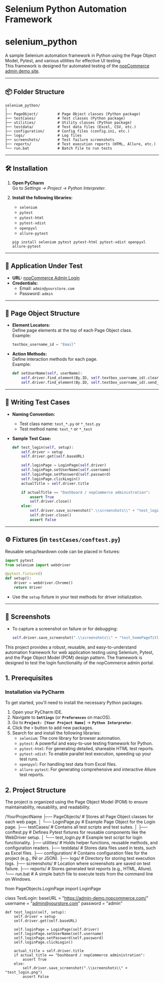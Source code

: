 # Selenium Python Automation Framework
# selenium_python

A sample Selenium automation framework in Python using the Page Object Model, Pytest, and various utilities for effective UI testing.  
This framework is designed for automated testing of the [nopCommerce admin demo site](https://admin-demo.nopcommerce.com/login?ReturnUrl=%2Fadmin%2F).

---

## 📦 Folder Structure

```
selenium_python/
│
├── PageObject/         # Page Object classes (Python package)
├── testCases/          # Test classes (Python package)
├── utilities/          # Utility classes (Python package)
├── testdata/           # Test data files (Excel, CSV, etc.)
├── configuration/      # Config files (config.ini, etc.)
├── logs/               # Log files
├── screenshots/        # Test failure screenshots
├── reports/            # Test execution reports (HTML, Allure, etc.)
└── run.bat             # Batch file to run tests
```

---

## 🛠️ Installation

1. **Open PyCharm**  
   Go to *Settings → Project → Python Interpreter*.

2. **Install the following libraries:**
   - `selenium`
   - `pytest`
   - `pytest-html`
   - `pytest-xdist`
   - `openpyxl`
   - `allure-pytest`

   ```
   pip install selenium pytest pytest-html pytest-xdist openpyxl allure-pytest
   ```

---

## 🔑 Application Under Test

- **URL:** [nopCommerce Admin Login](https://admin-demo.nopcommerce.com/login?ReturnUrl=%2Fadmin%2F)
- **Credentials:**
  - Email: `admin@yourstore.com`
  - Password: `admin`

---

## 🧩 Page Object Structure

- **Element Locators:**  
  Define page elements at the top of each Page Object class.  
  Example:
  ```python
  textbox_username_id = "Email"
  ```

- **Action Methods:**  
  Define interaction methods for each page.  
  Example:
  ```python
  def setUserName(self, userName):
      self.driver.find_element(By.ID, self.textbox_username_id).clear()
      self.driver.find_element(By.ID, self.textbox_username_id).send_keys(userName)
  ```

---

## 📝 Writing Test Cases

- **Naming Convention:**
  - Test class name: `test_*.py` or `*_test.py`
  - Test method name: `test_*` or `*_test`

- **Sample Test Case:**

  ```python
  def test_login(self, setup):
      self.driver = setup
      self.driver.get(self.baseURL)

      self.loginPage = LoginPage(self.driver)
      self.loginPage.setUserName(self.username)
      self.loginPage.setPassword(self.password)
      self.loginPage.clickLogin()
      actualTitle = self.driver.title

      if actualTitle == "Dashboard / nopCommerce administration":
          assert True
          self.driver.close()
      else:
          self.driver.save_screenshot(".\\screenshots\\" + "test_login.png")
          self.driver.close()
          assert False
  ```

---

## ⚙️ Fixtures (in `testCases/conftest.py`)

Reusable setup/teardown code can be placed in fixtures:

```python
import pytest
from selenium import webdriver

@pytest.fixture()
def setup():
    driver = webdriver.Chrome()
    return driver
```

- Use the `setup` fixture in your test methods for driver initialization.

---

## 📸 Screenshots

- To capture a screenshot on failure or for debugging:

  ```python
  self.driver.save_screenshot(".\\screenshots\\" + "test_homePageTitle.png")
  ```





This project provides a robust, reusable, and easy-to-understand automation framework for web application testing using Selenium, Pytest, and the Page Object Model (POM) design pattern. The framework is designed to test the login functionality of the nopCommerce admin portal.

## 1. Prerequisites

### Installation via PyCharm

To get started, you'll need to install the necessary Python packages.

1.  Open your PyCharm IDE.
2.  Navigate to **`Settings`** (or **`Preferences`** on macOS).
3.  Go to **`Project: [Your Project Name]`** → **`Python Interpreter`**.
4.  Click the `+` button to add new packages.
5.  Search for and install the following libraries:
    -   `selenium`: The core library for browser automation.
    -   `pytest`: A powerful and easy-to-use testing framework for Python.
    -   `pytest-html`: For generating detailed, shareable HTML test reports.
    -   `pytest-xdist`: To enable parallel test execution, speeding up your test runs.
    -   `openpyxl`: For handling test data from Excel files.
    -   `allure-pytest`: For generating comprehensive and interactive Allure test reports.

## 2. Project Structure

The project is organized using the Page Object Model (POM) to ensure maintainability, reusability, and readability.

/YourProjectName
├── PageObjects/ # Stores all Page Object classes for each web page.
│ └── LoginPage.py # Example Page Object for the Login page.
├── testCases/ # Contains all test scripts and test suites.
│ ├── conftest.py # Defines Pytest fixtures for reusable components like the WebDriver setup.
│ └── test_login.py # Example test script for login functionality.
├── utilities/ # Holds helper functions, reusable methods, and configuration readers.
├── testdata/ # Stores data files used in tests, such as Excel files.
├── configuration/ # Contains configuration files for the project (e.g., INI or JSON).
├── logs/ # Directory for storing test execution logs.
├── screenshots/ # Location where screenshots are saved on test failure.
├── reports/ # Stores generated test reports (e.g., HTML, Allure).
└── run.bat # A simple batch file to execute tests from the command line on Windows.

from PageObjects.LoginPage import LoginPage

class TestLogin:
    baseURL = "https://admin-demo.nopcommerce.com/"
    username = "admin@yourstore.com"
    password = "admin"

    def test_login(self, setup):
        self.driver = setup
        self.driver.get(self.baseURL)

        self.loginPage = LoginPage(self.driver)
        self.loginPage.setUserName(self.username)
        self.loginPage.setPassword(self.password)
        self.loginPage.clickLogin()

        actual_title = self.driver.title
        if actual_title == "Dashboard / nopCommerce administration":
            assert True
        else:
            self.driver.save_screenshot(".\\screenshots\\" + "test_login.png")
            assert False